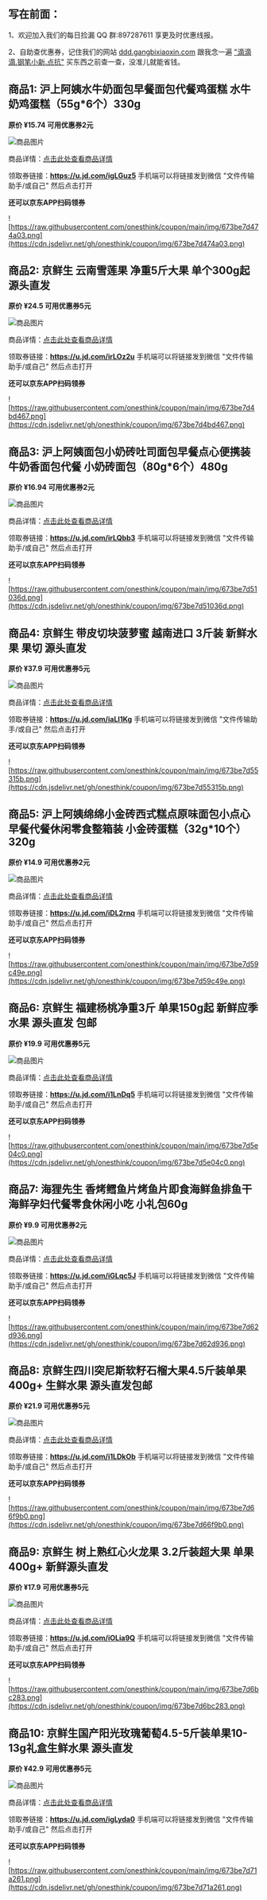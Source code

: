 ## 写在前面：

1、欢迎加入我们的每日捡漏 QQ 群:897287611 享更及时优惠线报。

2、自助查优惠券，记住我们的网站 [ddd.gangbixiaoxin.com](https://ddd.gangbixiaoxin.com) 跟我念一遍 ["滴滴滴.钢笔小新.点抗"](https://ddd.gangbixiaoxin.com) 买东西之前查一查，没准儿就能省钱。

## 商品1: 沪上阿姨水牛奶面包早餐面包代餐鸡蛋糕 水牛奶鸡蛋糕（55g*6个）330g

**原价 ¥15.74 可用优惠券2元**

![商品图片](http://img14.360buyimg.com/n1/jfs/t1/243254/11/24864/83242/673b825bFeeaf3232/52a98eeed92252ab.jpg)

商品详情：[点击此处查看商品详情](https://union-click.jd.com/jdc?e=1003156031&amp;p=JF8BAa0JK1olXwIGUFZcCk0UB18IGlodWwcBXVhUD00UCl9MRANLAjZbERscSkAJHTRQRA1CCVkdDwtCWhVLHTdNTwcKBENeCVAfUg8bSDlfYAFyX1xgViwuVjlgeG9abloULwN7OlwCVA9BcRBOUjgdHG0LETklalxXDxtxaz5sPn1GIFwLbDJkfC58GQ1NOWUDEioVVTh1Aj1OeD5lDmFbIBc9ekp1YSZgWyxnB2ZgHTYbfBROcxhRTgxhJFRhIC0mSz1uZwxzfSdrCllQMDsqAUljZhdQbDhyAnFrKA0qayBUdwt8D1lgbQ4GFQ47cRtjYHEPHAdROHIBDQAeWjsbD18JK1gUXQELUllbAU4nM28IKxp7XQICV19VAEknAl8IHVkVVQAKV19eCE4fM28AHGvC8L7X3u-IgPLDneffovzA1LrWytZtOHsUM28JGlkVWQEDVl5tOEsUM2w4RTUUDgEHBF8NCSVLATBLWl9HWWgBXF5cDEoSAV8KGloXXzYyZBULXzBNZG1SeVlnLlhwIyVdWj4WAh0NYjUXAlpGAiwiTgJ0Cy5jEh5yJWQyVG4)

领取券链接：**https://u.jd.com/igLGuz5** 手机端可以将链接发到微信 "文件传输助手/或自己" 然后点击打开

**还可以京东APP扫码领券**

![https://raw.githubusercontent.com/onesthink/coupon/main/img/673be7d474a03.png](https://cdn.jsdelivr.net/gh/onesthink/coupon/img/673be7d474a03.png)

## 商品2: 京鲜生 云南雪莲果 净重5斤大果 单个300g起 源头直发

**原价 ¥24.5 可用优惠券5元**

![商品图片](http://img14.360buyimg.com/n1/jfs/t1/36942/5/23357/89426/66bdbd2dF791026f4/3d3dbb6dad6005ae.jpg)

商品详情：[点击此处查看商品详情](https://union-click.jd.com/jdc?e=1003156031&amp;p=JF8BAZ4JK1olXDYCVV9dCE4WBWYBEl8lGVlaCgFtUQ5SQi0DBUVOBVlUAwoCFxBCHD1WR0VNGFJeSwcYVBYZQTVMFyVKGXpJBwY2bz1jfghBZR5DDVRVAykcWCUVYApuRDtBI34HECAdAQhfSjQfW1dhJHZnIz0-SD9-UTxxaFtWJXNmBzwEbEljYWZveQJxGXJJLyk_CTtcdycAaz9mIQRiHFYrahJeRBsKZzxuPmVDI1wlbD9OYDB-byxICH9DFTo4XSB1YCkJYyJhP39hVBwqcRF-dwxzTGt2An5BPSYkVytKGWpsaVhXFlVqLRwLBEcnAl8LGlsSVAAFUldYOHsXA19edVsUXAcHU1deD04nAl8IHVkVVQAKV19fD0oWM28AHGvC8L7X3u-IgPLDneffovzA1LrWytZtOHsUM28JGlkVWQEDVl5tOEsUM2w4RTUUDgEHXV5dCiVLATBLWlxDCGgBXF5aDkgeA18KGloXXzYyZCACTDdcUDdjfC1hIGFLKhsLWBlAVBhJSzUXPmNkCz4JdjMSRxFIEhhdFF0yVG4)

领取券链接：**https://u.jd.com/irLOz2u** 手机端可以将链接发到微信 "文件传输助手/或自己" 然后点击打开

**还可以京东APP扫码领券**

![https://raw.githubusercontent.com/onesthink/coupon/main/img/673be7d4bd467.png](https://cdn.jsdelivr.net/gh/onesthink/coupon/img/673be7d4bd467.png)

## 商品3: 沪上阿姨面包小奶砖吐司面包早餐点心便携装牛奶香面包代餐 小奶砖面包（80g*6个）480g

**原价 ¥16.94 可用优惠券2元**

![商品图片](http://img14.360buyimg.com/n1/jfs/t1/179487/6/54270/92706/673b825bF55858c58/4be39d2791d57284.jpg)

商品详情：[点击此处查看商品详情](https://union-click.jd.com/jdc?e=1003156031&amp;p=JF8BAa0JK1olXwIDUlhaDEkUBV8IGlodWwcCXFlYAE0fA19MRANLAjZbERscSkAJHTRQRA1CCVkdDwtCWhVLHTdNTwcKBENeCVAfUg8bdgtWYh1WBFMKUDU_TQtDeDIMX1hUO3ZDOlwud0pzdwoOEl1RK35qAywcQVxXDxtxaz5sPn1GICcHbz9kSi5-Yi9NOWUDEioVVTh1Aj1OeD5lDmFbIBc9ekp1YSZgWyxnB2ZgHTYbfBROcxhRTgxhJFRhIC0mSz1uZwxzfSdrCllQMDsqAUljZhdQbDhyAnFrKA0qayBUdwt8D1lgbQVAKjUPCTdUZm9-HiNxDkJpKCY1aCsbD18JK1gUXQELUllbAU4nM28IKxp7XQICV19VAEknAl8IHVkVVQAKV19YAU0SM28AHGvC8L7X3u-IgPLDneffovzA1LrWytZtOHsUM28JGlkVWQEDVl5tOEsUM2w4RTUUDgAAVQ0KDyVLATBLWl1CHmgBXF9bC0MeC18KGloXXzYyZCs5VjJRQDZdE19-P0NCACUADA8UQgl4WjUXLnkDMCo4DkIRRxlwcwxnHE8yVG4)

领取券链接：**https://u.jd.com/irLQbb3** 手机端可以将链接发到微信 "文件传输助手/或自己" 然后点击打开

**还可以京东APP扫码领券**

![https://raw.githubusercontent.com/onesthink/coupon/main/img/673be7d51036d.png](https://cdn.jsdelivr.net/gh/onesthink/coupon/img/673be7d51036d.png)

## 商品4: 京鲜生 带皮切块菠萝蜜 越南进口 3斤装 新鲜水果 果切 源头直发

**原价 ¥37.9 可用优惠券5元**

![商品图片](http://img14.360buyimg.com/n1/jfs/t1/240115/32/16231/134261/66b30952F8886a3a0/9ba4781e1e8fc19f.jpg)

商品详情：[点击此处查看商品详情](https://union-click.jd.com/jdc?e=1003156031&amp;p=JF8BAZ4JK1olXDYCVV9dCk8TAGsJHl4lGVlaCgFtUQ5SQi0DBUVOBVlUAwoCFxBCHD1WR0VNGFJeSwcYVBYZQTVMFz4XDQVbJywWSQMRRTsMcClmKk9nFAA6CiUVAw8PGRNsD05RAAIHDjRrQS8fW1dhJHZnIz02Szxuewl_aCxVJXNmNjwEcEl0YWZheQF1GWZ3LDw_QQ1cdycBeD9mOQRhHFcNahFoQAxxez9uPmVcI1wHaz90aC5_byxICH9DFzgoSTVgSj1NYyJhP3JLJxoqCj91dzZBTGt3PQdmDBcJCylcXzdYZVNeFBhWNSEbBEcnAl8LGlsSVAAFUldYOHsXA19edVsUXAcHU1deD04nAl8IHVkVVQAKV19aC0oXM28AHGvC8L7X3u-IgPLDneffovzA1LrWytZtOHsUM28JGlkVWQEDVl5tOEsUM2w4RTUUDgABUF1fACVLATBLWlJDVGgBXFhaC0MeB18KGloXXzYyZDtfWEhOcB1DWhMTG1IGPywufwJyQzFvGTUXXWYFVhYkWgNEVzNSHSRpH0YyVG4)

领取券链接：**https://u.jd.com/iaLI1Kg** 手机端可以将链接发到微信 "文件传输助手/或自己" 然后点击打开

**还可以京东APP扫码领券**

![https://raw.githubusercontent.com/onesthink/coupon/main/img/673be7d55315b.png](https://cdn.jsdelivr.net/gh/onesthink/coupon/img/673be7d55315b.png)

## 商品5: 沪上阿姨绵绵小金砖西式糕点原味面包小点心早餐代餐休闲零食整箱装 小金砖蛋糕（32g*10个）320g

**原价 ¥14.9 可用优惠券2元**

![商品图片](http://img14.360buyimg.com/n1/jfs/t1/180396/35/53161/81838/673b825eF55cf5527/7de3bba6c4fa91ea.jpg)

商品详情：[点击此处查看商品详情](https://union-click.jd.com/jdc?e=1003156031&amp;p=JF8BAa0JK1olXwIGUVdfAEsVB18IGlsUWQUCXVpVDEsUC19MRANLAjZbERscSkAJHTRQRA1CCVkdDwtCWhVLHTdNTwcKBENeCVAfUg8bejJffA9oLVVWH15aUABNdzRRSBJjPXBpOlw0egNKYztSZxwSCFYCNzhbYFxXDxtxazliLnVAICcLbjJ0cCh8GQFNOWUDEioVVTh1Aj1OeD5lDmFbIBc9ekp1YSZgWyxnB2ZgHTYbfBROcxhRTgxhJFRhIC0mSz1uZwxzfSdrCllQMDsqAUljZhdQbDhyAnFrKA0qayBUdwt8D1lgbVpRNAkYVixyZhBMGllLFk1cDiQOfSsbD18JK1gUXQELUllbAU4nM28IKxp7XQICV19VAEknAl8IHVkVVQAKV19UDUMXM28AHGvC8L7X3u-IgPLDneffovzA1LrWytZtOHsUM28JGlkVWQEDVl5tOEsUM2w4RTUUDgABAA1ZDSVLATBLWgscXGgBXFhbCUsTAV8KGloXXzYyZCcAXyxDfh9bTxAVWl5JDioGURhedQ9-cDUXNHRKCT4JUjdQBDpYGzhzW24yVG4)

领取券链接：**https://u.jd.com/iDL2rnq** 手机端可以将链接发到微信 "文件传输助手/或自己" 然后点击打开

**还可以京东APP扫码领券**

![https://raw.githubusercontent.com/onesthink/coupon/main/img/673be7d59c49e.png](https://cdn.jsdelivr.net/gh/onesthink/coupon/img/673be7d59c49e.png)

## 商品6: 京鲜生 福建杨桃净重3斤 单果150g起 新鲜应季水果 源头直发 包邮

**原价 ¥19.9 可用优惠券5元**

![商品图片](http://img14.360buyimg.com/n1/jfs/t1/94928/14/36126/89822/6528f3adF50918277/cc8bc25cbaf3bdee.jpg)

商品详情：[点击此处查看商品详情](https://union-click.jd.com/jdc?e=1003156031&amp;p=JF8BAbIJK1olXwMEUF9bAEkVAl8IGloUWwcLXF9eCUInRzBQRQQlBENHFRxWFlVMWzBeTA9KQl1XSwwDVFVPRjtUBAJQAVsMFgQZBB9-ZT9VaFtNKFxjLlYoeypLRR1UH1JhWWgAFQ41YQ1KdidIflpNWG9_FT1KSEdjeh9tbChuGXBrDjsqUSxLexpsSDlMOQR2Nlc6ahJzRxtDYCx3XHZJIBZVeC9kf21oU1NjP19LEypfdCxsYAxJbFltOXJbNwErfDxKVhZJWj9wCG1gNxhccDJjYRZrGxliJFxrID0mX3tpVRpqGyATIWZSADhcTE1uVjQBQS5TUQoyVW5eCUsQCmkPHVIQbTYCVG4fZpKlk7eLtoyHwtOJworwiZ29hru2u2sUbQYEVl5VDkMUA20IGlklXQ4FZInwsJ6dsrqAoo-L1dG784vUtJ-Ji184K1glXQcDVl5ZD0oVA184G1glXjZcOl8ODkgXB2hfdQcXAkVDAR0VZkgfCm4OE14UbQQDVVxfOHsnVwZuSwZmXV53Dj8nAD5kYjNOaQcRVHIGOlwcWCN-RTJ9UxtwXF4HPSMca3sXMw)

领取券链接：**https://u.jd.com/i1LnDq5** 手机端可以将链接发到微信 "文件传输助手/或自己" 然后点击打开

**还可以京东APP扫码领券**

![https://raw.githubusercontent.com/onesthink/coupon/main/img/673be7d5e04c0.png](https://cdn.jsdelivr.net/gh/onesthink/coupon/img/673be7d5e04c0.png)

## 商品7: 海狸先生 香烤鳕鱼片烤鱼片即食海鲜鱼排鱼干海鲜孕妇代餐零食休闲小吃 小礼包60g

**原价 ¥9.9 可用优惠券2元**

![商品图片](http://img14.360buyimg.com/n1/jfs/t1/224900/15/16024/249517/662a50d5F819e03e5/6a376e216110bb57.jpg)

商品详情：[点击此处查看商品详情](https://union-click.jd.com/jdc?e=1003156031&amp;p=JF8BAdsJK1olXwIGV1lVDkkRBV8IGlsVVAMDVVlYDEofCl9MRANLAjZbERscSkAJHTRQRA1CCVkdDwtCWhVLHTdNTwcKBENeCVAfUg8bWC9jHyNUAgALMlcrdRBCejx1GVhSKnsCOlxZC09XVS4LSzBrIXAHMz47AFxXDxtxazliPgZCIDctbz9kcCt-Yg1NOWV6Eig_VT11Sg9OeBBmKmFYIBcrakpxYW5aWzhnB2FgVQwbfyJnZBZ7ZAxhJFRlIz0UVzx-VT9zfCcTOE5hIjkCViNFZRBxbz9qGWVwKDcqazBVdG1ecjtxPkV0Jj47fCh_BA8KaC1hBAZFNywmfitPYCh8YgFFKl9xFSokeC1sY3sKbk8XKDZ6VzcmfClAeQx2WyhPLwZ-CCwFaxZnD2M4GmsWXAYFXVhaDkISM18IG2tUMwYDV11fAUMQM244G10XXQ4EXF1dDU0fAF8IE1wliqu6gdTs3cOu1_GAzOKyiI--gMDVOHsnAF8IGloXXQIFVVxdOHsXAF8LKwV7XFUEV1peCkN5X21XWBpCXk1sV1ZbD0kQCm44GVoUXwQyZG4GSCATey5XHVJzVHB_DwskWzYVACh_Zlt7XwIBUB4LSUhHaBF0bV5yPWAKZF5t)

领取券链接：**https://u.jd.com/iGLqc5J** 手机端可以将链接发到微信 "文件传输助手/或自己" 然后点击打开

**还可以京东APP扫码领券**

![https://raw.githubusercontent.com/onesthink/coupon/main/img/673be7d62d936.png](https://cdn.jsdelivr.net/gh/onesthink/coupon/img/673be7d62d936.png)

## 商品8: 京鲜生四川突尼斯软籽石榴大果4.5斤装单果400g+ 生鲜水果 源头直发包邮

**原价 ¥21.9 可用优惠券5元**

![商品图片](http://img14.360buyimg.com/n1/jfs/t1/103523/36/49405/103695/66deaafaFfa164ced/4580bbfa159c5882.jpg)

商品详情：[点击此处查看商品详情](https://union-click.jd.com/jdc?e=1003156031&amp;p=JF8BAZ4JK1olXDYCVV9dCkgXAG0BGFglGVlaCgFtUQ5SQi0DBUVOBVlUAwoCFxBCHD1WR0VNGFJeSwcYVBYZQTVMFzhFB1tfKQ0fVTkSeRtTGwUcCA9yBx08ViUVfQ5ySy9iNWd1Ayc8DT58azkfW1dhJHZnIz02Sj9uew9xaA5XJXNmBzwEbEljYWZveQJxGXJJLyk_CTtcdycAaz9mIQRiHFYrahJeRBsKZzxuPmVDI1wlbD9OYDB-byxICH9DFTo4XSB1YCkJYyJhP39hVBwqcRF-dwxzTGtCBk5fCgBYYSlSXx8LewBPOVR2AC4bBEcnAl8LGlsSVAAFUldYOHsXA19edVsUXAcHU1deD04nAl8IHVkVVQAKV15aCUMeM28AHGvC8L7X3u-IgPLDneffovzA1LrWytZtOHsUM28JGlkVWQEDVl5tOEsUM2w4RTUUDgEHU14PXSVLATBLWg0XAmgBXF5dDUMXC18KGloXXzYyZD0NUhZKfjxKRikQJ3JZVABUXUJnUCxpRTUXI2d4BCoqYCpgVBZpHi5-NVAyVG4)

领取券链接：**https://u.jd.com/i1LDkOb** 手机端可以将链接发到微信 "文件传输助手/或自己" 然后点击打开

**还可以京东APP扫码领券**

![https://raw.githubusercontent.com/onesthink/coupon/main/img/673be7d66f9b0.png](https://cdn.jsdelivr.net/gh/onesthink/coupon/img/673be7d66f9b0.png)

## 商品9: 京鲜生 树上熟红心火龙果 3.2斤装超大果 单果400g+  新鲜源头直发

**原价 ¥17.9 可用优惠券5元**

![商品图片](http://img14.360buyimg.com/n1/jfs/t1/199989/13/46952/143526/6721ffffF5960ba59/22f31600a5a41a47.jpg)

商品详情：[点击此处查看商品详情](https://union-click.jd.com/jdc?e=1003156031&amp;p=JF8BAZ4JK1olXDYCVV9dCEgTAW0NHlwlGVlaCgFtUQ5SQi0DBUVOBVlUAwoCFxBCHD1WR0VNGFJeSwcYVBYZQTVMFxodHlleIDVZeyBNATVjYiZHIXVmFixUWyUVVyx8Ez0RIwJ_VCEbVTMQWAkfW1dhJHZnIz0-Sjxufw98aCxLJXNmBzwEbEljYWZveQJxGXJJLyk_CTtcdycAaz9mIQRiHFYrahJeRBsKZzxuPmVDI1wlbD9OYDB-byxICH9DFTo4XSB1YCkJYyJhP39hVBwqcRF-dwxzTGt2KVhHAxkDSC5iQxxpXQZvNVheJAwtBEcnAl8LGlsSVAAFUldYOHsXA19edVsUXAcHU1deD04nAl8IHVkVVQAKV15VCU0VM28AHGvC8L7X3u-IgPLDneffovzA1LrWytZtOHsUM28JGlkVWQEDVl5tOEsUM2w4RTUUDg8FAFpdXyVLATBLWgNBX2gBXVZVD0gTBl8KGloXXzYyZB9VSxRLdwQMaDBPX1xpLSMPdDhzQR0BSDUXCUV2XDhZdk9qAxBORiMSBmAyVG4)

领取券链接：**https://u.jd.com/iOLia9Q** 手机端可以将链接发到微信 "文件传输助手/或自己" 然后点击打开

**还可以京东APP扫码领券**

![https://raw.githubusercontent.com/onesthink/coupon/main/img/673be7d6bc283.png](https://cdn.jsdelivr.net/gh/onesthink/coupon/img/673be7d6bc283.png)

## 商品10: 京鲜生国产阳光玫瑰葡萄4.5-5斤装单果10-13g礼盒生鲜水果 源头直发

**原价 ¥42.9 可用优惠券5元**

![商品图片](http://img14.360buyimg.com/n1/jfs/t1/199466/25/46166/120833/6719b1cfFb8d79efb/da0fa442f02b66df.jpg)

商品详情：[点击此处查看商品详情](https://union-click.jd.com/jdc?e=1003156031&amp;p=JF8BAZ4JK1olXDYCVV9dCUgXCmcPH18lGVlaCgFtUQ5SQi0DBUVOBVlUAwoCFxBCHD1WR0VNGFJeSwcYVBYZQTVMFyt-OG1jKwMvWjZweTpaHQBnGgV1ECQddiUVZRtOcCJ3VA5yETcGfktQSjIfW1dhJHZnIz06Sj9uVT98QihWJXNmNjwEcEl0YWZheQF1GWZ3LDw_QQ1cdycBeD9mOQRhHFcNahFoQAxxez9uPmVcI1wHaz90aC5_byxICH9DFzgoSTVgSj1NYyJhP3JLJxoqCj91dzZBTGt9OXNbAzoqDyl8eRhaXQNiFF8HVgALBEcnAl8LGlsSVAAFUldYOHsXA19edVsUXAcHU1deD04nAl8IHVkVVQAKV11cCk0TM28AHGvC8L7X3u-IgPLDneffovzA1LrWytZtOHsUM28JGlkVWQEDVl5tOEsUM2w4RTUUDgABAA1ZDSVLATBLWgBBWmgBXFhbCEsUBV8KGloXXzYyZC42bSB2fDJ6SSZyJ1NQUgUvT0hgRxVIZTUXO3JEPyc_AUNnRgZTbVtSFFsyVG4)

领取券链接：**https://u.jd.com/igLyda0** 手机端可以将链接发到微信 "文件传输助手/或自己" 然后点击打开

**还可以京东APP扫码领券**

![https://raw.githubusercontent.com/onesthink/coupon/main/img/673be7d71a261.png](https://cdn.jsdelivr.net/gh/onesthink/coupon/img/673be7d71a261.png)

